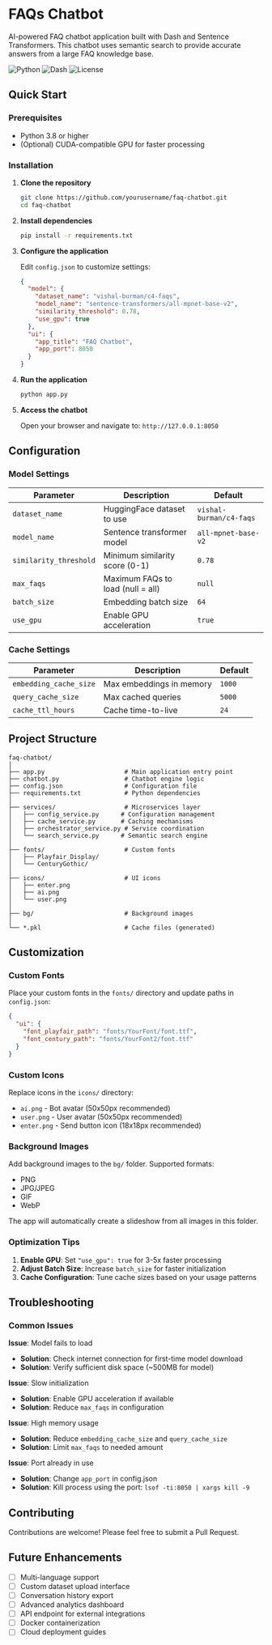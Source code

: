 # FAQs Chatbot

AI-powered FAQ chatbot application built with Dash and Sentence Transformers. This chatbot uses semantic search to provide accurate answers from a large FAQ knowledge base.

![Python](https://img.shields.io/badge/python-3.8+-blue.svg)
![Dash](https://img.shields.io/badge/dash-latest-brightgreen.svg)
![License](https://img.shields.io/badge/license-MIT-green.svg)


## Quick Start

### Prerequisites

- Python 3.8 or higher
- (Optional) CUDA-compatible GPU for faster processing

### Installation

1. **Clone the repository**
   ```bash
   git clone https://github.com/yourusername/faq-chatbot.git
   cd faq-chatbot
   ```

2. **Install dependencies**
   ```bash
   pip install -r requirements.txt
   ```

3. **Configure the application**
   
   Edit `config.json` to customize settings:
   ```json
   {
     "model": {
       "dataset_name": "vishal-burman/c4-faqs",
       "model_name": "sentence-transformers/all-mpnet-base-v2",
       "similarity_threshold": 0.78,
       "use_gpu": true
     },
     "ui": {
       "app_title": "FAQ Chatbot",
       "app_port": 8050
     }
   }
   ```

4. **Run the application**
   ```bash
   python app.py
   ```

5. **Access the chatbot**
   
   Open your browser and navigate to: `http://127.0.0.1:8050`

## Configuration

### Model Settings

| Parameter | Description | Default |
|-----------|-------------|---------|
| `dataset_name` | HuggingFace dataset to use | `vishal-burman/c4-faqs` |
| `model_name` | Sentence transformer model | `all-mpnet-base-v2` |
| `similarity_threshold` | Minimum similarity score (0-1) | `0.78` |
| `max_faqs` | Maximum FAQs to load (null = all) | `null` |
| `batch_size` | Embedding batch size | `64` |
| `use_gpu` | Enable GPU acceleration | `true` |


### Cache Settings

| Parameter | Description | Default |
|-----------|-------------|---------|
| `embedding_cache_size` | Max embeddings in memory | `1000` |
| `query_cache_size` | Max cached queries | `5000` |
| `cache_ttl_hours` | Cache time-to-live | `24` |

## Project Structure

```
faq-chatbot/
│
├── app.py                      # Main application entry point
├── chatbot.py                  # Chatbot engine logic
├── config.json                 # Configuration file
├── requirements.txt            # Python dependencies
│
├── services/                   # Microservices layer
│   ├── config_service.py      # Configuration management
│   ├── cache_service.py       # Caching mechanisms
│   ├── orchestrator_service.py # Service coordination
│   └── search_service.py      # Semantic search engine
│
├── fonts/                      # Custom fonts
│   ├── Playfair_Display/
│   └── CenturyGothic/
│
├── icons/                      # UI icons
│   ├── enter.png
│   ├── ai.png
│   └── user.png
│
├── bg/                         # Background images
│
└── *.pkl                       # Cache files (generated)
```

## Customization

### Custom Fonts

Place your custom fonts in the `fonts/` directory and update paths in `config.json`:

```json
{
  "ui": {
    "font_playfair_path": "fonts/YourFont/font.ttf",
    "font_century_path": "fonts/YourFont2/font.ttf"
  }
}
```

### Custom Icons

Replace icons in the `icons/` directory:
- `ai.png` - Bot avatar (50x50px recommended)
- `user.png` - User avatar (50x50px recommended)
- `enter.png` - Send button icon (18x18px recommended)

### Background Images

Add background images to the `bg/` folder. Supported formats:
- PNG
- JPG/JPEG
- GIF
- WebP

The app will automatically create a slideshow from all images in this folder.

### Optimization Tips

1. **Enable GPU**: Set `"use_gpu": true` for 3-5x faster processing
2. **Adjust Batch Size**: Increase `batch_size` for faster initialization
3. **Cache Configuration**: Tune cache sizes based on your usage patterns

## Troubleshooting

### Common Issues

**Issue**: Model fails to load
- **Solution**: Check internet connection for first-time model download
- **Solution**: Verify sufficient disk space (~500MB for model)

**Issue**: Slow initialization
- **Solution**: Enable GPU acceleration if available
- **Solution**: Reduce `max_faqs` in configuration

**Issue**: High memory usage
- **Solution**: Reduce `embedding_cache_size` and `query_cache_size`
- **Solution**: Limit `max_faqs` to needed amount

**Issue**: Port already in use
- **Solution**: Change `app_port` in config.json
- **Solution**: Kill process using the port: `lsof -ti:8050 | xargs kill -9`

## Contributing

Contributions are welcome! Please feel free to submit a Pull Request.

## Future Enhancements

- [ ] Multi-language support
- [ ] Custom dataset upload interface
- [ ] Conversation history export
- [ ] Advanced analytics dashboard
- [ ] API endpoint for external integrations
- [ ] Docker containerization
- [ ] Cloud deployment guides
